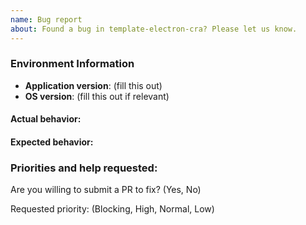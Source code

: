 ```yaml
---
name: Bug report
about: Found a bug in template-electron-cra? Please let us know.
---
```


<!--
Thanks for contacting us! We're here to help.

Before you report an issue, check if it's been reported before:

  * Search: https://github.com/YSoftwareRepo/template-electron-cra/search?type=Issues
  * Search by area or component: https://github.com/YSoftwareRepo/template-electron-cra/issues/labels

Note that if you do not provide enough information to reproduce the issue, we may not be able to take action on your report.
-->

### Environment Information

- **Application version**: (fill this out)
- **OS version**: (fill this out if relevant)

#### Actual behavior:

<!-- fill this out -->

#### Expected behavior:

<!-- fill this out -->

### Priorities and help requested:

Are you willing to submit a PR to fix? (Yes, No)

Requested priority: (Blocking, High, Normal, Low)
